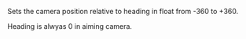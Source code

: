 Sets the camera position relative to heading in float from -360 to +360.

Heading is alwyas 0 in aiming camera.